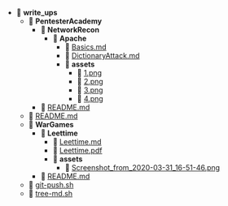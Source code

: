 - 📂 __write\_ups__
   - 📂 __PentesterAcademy__
     - 📂 __NetworkRecon__
       - 📂 __Apache__
         - 📄 [Basics.md](PentesterAcademy/NetworkRecon/Apache/Basics.md)
         - 📄 [DictionaryAttack.md](PentesterAcademy/NetworkRecon/Apache/DictionaryAttack.md)
         - 📂 __assets__
           - 📄 [1.png](PentesterAcademy/NetworkRecon/Apache/assets/1.png)
           - 📄 [2.png](PentesterAcademy/NetworkRecon/Apache/assets/2.png)
           - 📄 [3.png](PentesterAcademy/NetworkRecon/Apache/assets/3.png)
           - 📄 [4.png](PentesterAcademy/NetworkRecon/Apache/assets/4.png)
     - 📄 [README.md](PentesterAcademy/README.md)
   - 📄 [README.md](README.md)
   - 📂 __WarGames__
     - 📂 __Leettime__
       - 📄 [Leettime.md](WarGames/Leettime/Leettime.md)
       - 📄 [Leettime.pdf](WarGames/Leettime/Leettime.pdf)
       - 📂 __assets__
         - 📄 [Screenshot\_from\_2020\-03\-31\_16\-51\-46.png](WarGames/Leettime/assets/Screenshot_from_2020-03-31_16-51-46.png)
     - 📄 [README.md](WarGames/README.md)
   - 📄 [git\-push.sh](git-push.sh)
   - 📄 [tree\-md.sh](tree-md.sh)

